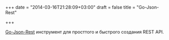 +++
date = "2014-03-16T21:28:09+03:00"
draft = false
title = "Go-Json-Rest"

+++

<p><a href="https://github.com/ant0ine/go-json-rest">Go-Json-Rest</a>&nbsp;инструмент для просттого и быстрого создания REST API.</p>

